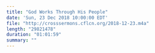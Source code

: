 ```yaml
---
title: "God Works Through His People"
date: 'Sun, 23 Dec 2018 10:00:00 EDT'
file: "http://crosssermons.cflcn.org/2018-12-23.m4a"
length: "29821478"
duration: "01:01:59"
summary: ""
---
```

